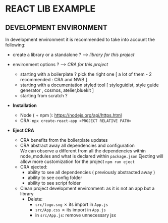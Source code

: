 # REACT LIB EXAMPLE

## DEVELOPMENT ENVIRONMENT
In development environment it is recommended to take into account the following:
- create a library or a standalone ? *--> library for this project*
- environment options ? *--> CRA for this project*
	- starting with a boilerplate ? pick the right one [ a lot of them - 2 recommended : CRA and NWB ]
	- starting with a documentation styled tool [ styleguidist, style guide generator , cosmos, atelier,bluekit ]
	- starting from scratch ? 

- **Installation**
	- Node ( + npm ): https://nodejs.org/api/https.html
	- CRA: `npx create-react-app <PROJECT RELATIVE PATH>`
- **Eject CRA**
	- CRA benefits from the boilerplate updates
	- CRA abstract away all dependencies and configuration  
	We can observe a different from all the dependencies 
	within node_modules and what is declared within `package.json`
	Ejecting will allow more customization for the project
	`npm run eject`
	- CRA ejected:
		- ability to see all dependencies ( previously abstracted away )
		- ability to see config folder
		- ability to see script folder
	- Clean project development environment: as it is not an app but a library
		- Delete:
			-  `src/logo.svg` ✗ its import in `App.js`
			-  `src/App.css` ✗ its import in `App.js`
			-  in `src/App.js`: remove unnecessary jsx
